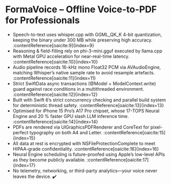 <!-- FilePath: README.md -->
# FormaVoice – Offline Voice-to-PDF for Professionals

* Speech-to-text uses whisper.cpp with GGML_QK_K 4-bit quantization, keeping the binary under 300 MB while preserving high accuracy. :contentReference[oaicite:9]{index=9}  
* Reasoning & field-filling rely on phi-3-mini.gguf executed by llama.cpp with Metal GPU acceleration for near-real-time latency. :contentReference[oaicite:10]{index=10}  
* Audio pipeline records 16-kHz mono Float32 PCM via AVAudioEngine, matching Whisper’s native sample rate to avoid resample artefacts. :contentReference[oaicite:11]{index=11}  
* Strict SwiftData async transactions (@Model + ModelContext.write) guard against race conditions in a multithreaded environment. :contentReference[oaicite:12]{index=12}  
* Built with Swift 6’s strict concurrency checking and parallel build system for deterministic thread safety. :contentReference[oaicite:13]{index=13}  
* Optimised for iPhone 15 Pro’s A17 Pro chipset, whose 17-TOPS Neural Engine and 20 % faster GPU slash LLM inference time. :contentReference[oaicite:14]{index=14}  
* PDFs are rendered via UIGraphicsPDFRenderer and CoreText for pixel-perfect typography on both A4 and Letter. :contentReference[oaicite:15]{index=15}  
* All data at rest is encrypted with NSFileProtectionComplete to meet HIPAA-grade confidentiality. :contentReference[oaicite:16]{index=16}  
* Neural Engine scheduling is future-proofed using Apple’s low-level APIs as they become publicly available. :contentReference[oaicite:17]{index=17}  
* No telemetry, networking, or third-party analytics—your voice never leaves the device. ✔️
